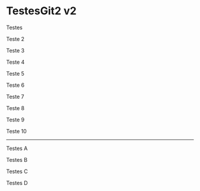 # TestesGit2 v2
Testes

Teste 2

Teste 3

Teste 4

Teste 5

Teste 6

Teste 7

Teste 8

Teste 9

Teste 10

-----

Testes A

Testes B

Testes C

Testes D